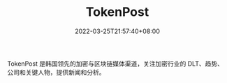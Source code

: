 ﻿---
weight: 
title: "TokenPost"
description: "TokenPost 是韩国领先的加密与区块链媒体渠道，关注加密行业的 DLT、趋势、公司和关键人物，提供新闻和分析"
date: 2022-03-25T21:57:40+08:00
lastmod: 2022-03-25T16:45:40+08:00
draft: false
authors: ["Metabd"]
featuredImage: "tokenpost.jpg"
link: ""
tags: ["元宇宙资讯","TokenPost"]
categories: ["navigation"]
navigation: ["元宇宙资讯"]
lightgallery: true
toc: true
pinned: false
recommend: false
recommend1: false
---
TokenPost 是韩国领先的加密与区块链媒体渠道，关注加密行业的 DLT、趋势、公司和关键人物，提供新闻和分析。
